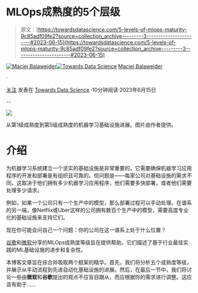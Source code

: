 # MLOps成熟度的5个层级

> 原文：[https://towardsdatascience.com/5-levels-of-mlops-maturity-9c85adf09fe2?source=collection_archive---------3-----------------------#2023-06-15](https://towardsdatascience.com/5-levels-of-mlops-maturity-9c85adf09fe2?source=collection_archive---------3-----------------------#2023-06-15)

[](https://maciejbalawejder.medium.com/?source=post_page-----9c85adf09fe2--------------------------------)[![Maciej Balawejder](../Images/ad4b417970bfa929283a9da89a091494.png)](https://maciejbalawejder.medium.com/?source=post_page-----9c85adf09fe2--------------------------------)[](https://towardsdatascience.com/?source=post_page-----9c85adf09fe2--------------------------------)[![Towards Data Science](../Images/a6ff2676ffcc0c7aad8aaf1d79379785.png)](https://towardsdatascience.com/?source=post_page-----9c85adf09fe2--------------------------------) [Maciej Balawejder](https://maciejbalawejder.medium.com/?source=post_page-----9c85adf09fe2--------------------------------)

·

[关注](https://medium.com/m/signin?actionUrl=https%3A%2F%2Fmedium.com%2F_%2Fsubscribe%2Fuser%2F20c0457a86b0&operation=register&redirect=https%3A%2F%2Ftowardsdatascience.com%2F5-levels-of-mlops-maturity-9c85adf09fe2&user=Maciej+Balawejder&userId=20c0457a86b0&source=post_page-20c0457a86b0----9c85adf09fe2---------------------post_header-----------) 发表在 [Towards Data Science](https://towardsdatascience.com/?source=post_page-----9c85adf09fe2--------------------------------) ·10分钟阅读·2023年6月15日[](https://medium.com/m/signin?actionUrl=https%3A%2F%2Fmedium.com%2F_%2Fvote%2Ftowards-data-science%2F9c85adf09fe2&operation=register&redirect=https%3A%2F%2Ftowardsdatascience.com%2F5-levels-of-mlops-maturity-9c85adf09fe2&user=Maciej+Balawejder&userId=20c0457a86b0&source=-----9c85adf09fe2---------------------clap_footer-----------)

--

[](https://medium.com/m/signin?actionUrl=https%3A%2F%2Fmedium.com%2F_%2Fbookmark%2Fp%2F9c85adf09fe2&operation=register&redirect=https%3A%2F%2Ftowardsdatascience.com%2F5-levels-of-mlops-maturity-9c85adf09fe2&source=-----9c85adf09fe2---------------------bookmark_footer-----------)![](../Images/c0d301f8365e0dbbd50f005652d6e4b0.png)

从第1级成熟度到第5级成熟度的机器学习基础设施进展。图片由作者提供。

# 介绍

为机器学习系统建立一个坚实的基础设施是非常重要的。它需要确保机器学习应用程序的开发和部署是有组织且可靠的。但问题是——每家公司对基础设施的需求不同。这取决于他们拥有多少机器学习应用程序，他们需要多快部署，或者他们需要处理多少请求。

例如，如果一个公司只有一个生产中的模型，那么部署过程可以手动处理。在谱系的另一端，像Netflix或Uber这样的公司拥有数百个生产中的模型，需要高度专业化的基础设施来支持它们。

现在你可能会问自己一个问题：你的公司在这一谱系上处于什么位置？

[谷歌](https://cloud.google.com/architecture/mlops-continuous-delivery-and-automation-pipelines-in-machine-learning)和[微软](https://learn.microsoft.com/en-us/azure/architecture/example-scenario/mlops/mlops-maturity-model)分享的MLOps成熟度等级旨在提供帮助。它们描述了基于行业最佳实践的ML基础设施的进步和复杂性。

本博客文章旨在综合并吸取两个框架的精华。首先，我们将分析五个成熟度等级，并展示从手动流程到先进自动化基础设施的进展。然后，在最后一节中，我们将讨论一些由**微软**和**谷歌**提出的观点不应盲目跟从，而应根据你的需求进行调整。这应该有助于……
